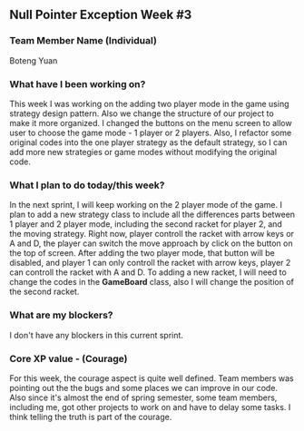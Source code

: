 ##  **Null Pointer Exception Week** #3

### **Team Member Name (Individual)**<br>

Boteng Yuan

### **What have I been working on?**

This week I was working on the adding two player mode in the game using strategy design pattern.
Also we change the structure of our project to make it more organized. I changed the buttons on the menu
screen to allow user to choose the game mode - 1 player or 2 players. Also, I refactor some original codes into the one player strategy as the default strategy, so I can add more new strategies or game modes without modifying the original code.

### **What I plan to do today/this week?**

In the next sprint, I will keep working on the 2 player mode of the game. I plan to add a new strategy class to include all the differences parts between 1 player and 2 player mode, including the second racket for player 2, and the moving strategy. Right now, player controll the racket with arrow keys or A and D, the player can switch the move approach by click on the button on the top of screen. After adding the two player mode, that button will be disabled, and player 1 can only controll the racket with arrow keys, player 2 can controll the racket with A and D. To adding a new racket, I will need to change the codes in the **GameBoard** class, also I will change the position of the second racket.

### **What are my blockers?**

I don't have any blockers in this current sprint.

### **Core XP value - (Courage)**

For this week, the courage aspect is quite well defined. Team members was pointing out the the bugs and some places we can improve in our code. Also since it's almost the end of spring semester, some team members, including me, got other projects to work on and have to delay some tasks. I think telling the truth is part of the courage.
